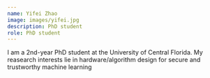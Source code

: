 ```yaml
---
name: Yifei Zhao
image: images/yifei.jpg
description: PhD student
role: PhD student
---
```


I am a 2nd-year PhD student at the University of Central Florida. My reasearch interests lie in hardware/algorithm design for secure and trustworthy machine learning
